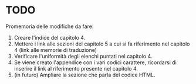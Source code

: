 # TODO



Promemoria delle modifiche da fare:

1. Creare l'indice del capitolo 4.
2. Mettere i link alle sezioni del capitolo 5 a cui si fa riferimento nel capitolo 4 (link alle memorie di traduzione)
3. Verificare l'uniformità degli elenchi puntati nel capitolo 4.
4. Se viene creato l'appendice con i vari codici carattere, ricordarsi di inserire il link al riferimento presente nel capitolo 4.
5. (in futuro) Ampliare la sezione che parla del codice HTML.


